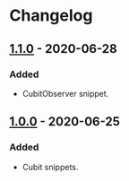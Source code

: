 # Changelog

## [1.1.0] - 2020-06-28

### Added

- CubitObserver snippet.

## [1.0.0] - 2020-06-25

### Added

- Cubit snippets.

[1.1.0]: https://github.com/zepfietje/vscode-cubit-snippets/releases/tag/1.1.0
[1.0.0]: https://github.com/zepfietje/vscode-cubit-snippets/releases/tag/1.0.0
